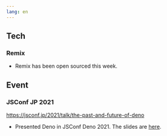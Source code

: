 ```yaml
---
lang: en
---
```


## Tech

### Remix

- Remix has been open sourced this week.

## Event

### JSConf JP 2021

https://jsconf.jp/2021/talk/the-past-and-future-of-deno

- Presented Deno in JSConf Deno 2021. The slides are [here](https://kt3k.github.io/talk_jsconfjp2021/).
